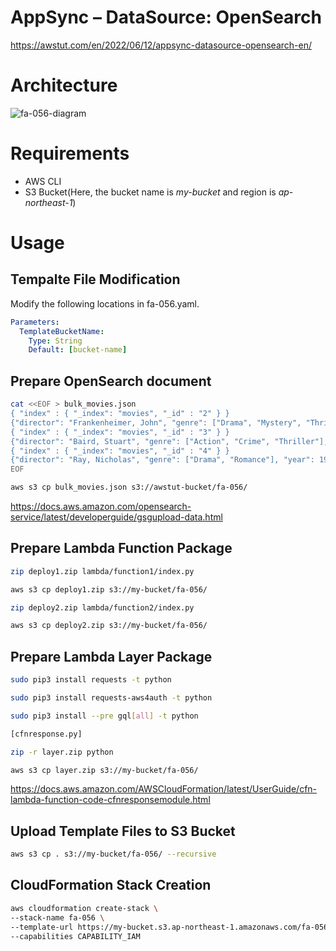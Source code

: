 # AppSync – DataSource: OpenSearch

https://awstut.com/en/2022/06/12/appsync-datasource-opensearch-en/

# Architecture

![fa-056-diagram](https://user-images.githubusercontent.com/84276199/204078351-2a68c8df-725f-4805-a8a2-fcb2784bfeff.png)

# Requirements

* AWS CLI
* S3 Bucket(Here, the bucket name is *my-bucket* and region is *ap-northeast-1*)

# Usage

## Tempalte File Modification

Modify the following locations in fa-056.yaml.

```yaml
Parameters:
  TemplateBucketName:
    Type: String
    Default: [bucket-name]
```

## Prepare OpenSearch document

```bash
cat <<EOF > bulk_movies.json
{ "index" : { "_index": "movies", "_id" : "2" } }
{"director": "Frankenheimer, John", "genre": ["Drama", "Mystery", "Thriller", "Crime"], "year": 1962, "actor": ["Lansbury, Angela", "Sinatra, Frank", "Leigh, Janet", "Harvey, Laurence", "Silva, Henry", "Frees, Paul", "Gregory, James", "Bissell, Whit", "McGiver, John", "Parrish, Leslie", "Edwards, James", "Flowers, Bess", "Dhiegh, Khigh", "Payne, Julie", "Kleeb, Helen", "Gray, Joe", "Nalder, Reggie", "Stevens, Bert", "Masters, Michael", "Lowell, Tom"], "title": "The Manchurian Candidate"}
{ "index" : { "_index": "movies", "_id" : "3" } }
{"director": "Baird, Stuart", "genre": ["Action", "Crime", "Thriller"], "year": 1998, "actor": ["Downey Jr., Robert", "Jones, Tommy Lee", "Snipes, Wesley", "Pantoliano, Joe", "Jacob, Ir\u00e8ne", "Nelligan, Kate", "Roebuck, Daniel", "Malahide, Patrick", "Richardson, LaTanya", "Wood, Tom", "Kosik, Thomas", "Stellate, Nick", "Minkoff, Robert", "Brown, Spitfire", "Foster, Reese", "Spielbauer, Bruce", "Mukherji, Kevin", "Cray, Ed", "Fordham, David", "Jett, Charlie"], "title": "U.S. Marshals"}
{ "index" : { "_index": "movies", "_id" : "4" } }
{"director": "Ray, Nicholas", "genre": ["Drama", "Romance"], "year": 1955, "actor": ["Hopper, Dennis", "Wood, Natalie", "Dean, James", "Mineo, Sal", "Backus, Jim", "Platt, Edward", "Ray, Nicholas", "Hopper, William", "Allen, Corey", "Birch, Paul", "Hudson, Rochelle", "Doran, Ann", "Hicks, Chuck", "Leigh, Nelson", "Williams, Robert", "Wessel, Dick", "Bryar, Paul", "Sessions, Almira", "McMahon, David", "Peters Jr., House"], "title": "Rebel Without a Cause"}
EOF

aws s3 cp bulk_movies.json s3://awstut-bucket/fa-056/
```

https://docs.aws.amazon.com/opensearch-service/latest/developerguide/gsgupload-data.html

## Prepare Lambda Function Package

```bash
zip deploy1.zip lambda/function1/index.py

aws s3 cp deploy1.zip s3://my-bucket/fa-056/

zip deploy2.zip lambda/function2/index.py

aws s3 cp deploy2.zip s3://my-bucket/fa-056/
```

## Prepare Lambda Layer Package

```bash
sudo pip3 install requests -t python

sudo pip3 install requests-aws4auth -t python

sudo pip3 install --pre gql[all] -t python

[cfnresponse.py]

zip -r layer.zip python

aws s3 cp layer.zip s3://my-bucket/fa-056/
```

https://docs.aws.amazon.com/AWSCloudFormation/latest/UserGuide/cfn-lambda-function-code-cfnresponsemodule.html

## Upload  Template Files to S3 Bucket

```bash
aws s3 cp . s3://my-bucket/fa-056/ --recursive
```

## CloudFormation Stack Creation

```bash
aws cloudformation create-stack \
--stack-name fa-056 \
--template-url https://my-bucket.s3.ap-northeast-1.amazonaws.com/fa-056/fa-056.yaml \
--capabilities CAPABILITY_IAM
```
